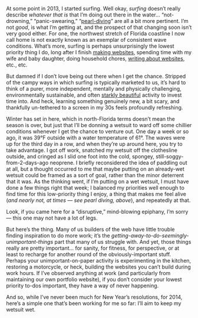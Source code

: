 

At some point in 2013, I started surfing. Well okay, *surfing* doesn’t really describe *whatever that is*
that I’m doing out there in the water… “not-drowning,” “panic-swearing,”
“[pearl-diving](http://i1.ytimg.com/vi/xFCwMhYLp5E/maxresdefault.jpg)” are all a bit more pertinent. I’m
not *good*, is what I’m getting at, and the prospect of that changing soon isn’t very good either. For
one, the northwest stretch of Florida coastline I now call home is not exactly known as an exemplar of
consistent wave conditions. What’s more, surfing is perhaps unsurprisingly the lowest priority thing I do,
long after I finish [making websites](http://filamentgroup.com), spending time with my wife and baby daughter,
doing household chores, [writing about
websites](http://www.abookapart.com/products/responsible-responsive-design), etc., etc.

But damned if I don’t love being out there when I get the chance. Stripped of the campy ways in which
surfing is typically marketed to us, it’s hard to think of a purer, more independent, mentally and
physically challenging, environmentally sustainable, and often [starkly beautiful](http://vimeo.com/78293038)
activity to invest time into. And heck, learning something genuinely new, a bit scary, and thankfully
un-tethered to a screen in my 30s feels profoundly refreshing.

Winter has set in here, which in north-Florida terms doesn’t mean the season is over, but just that I’ll
be donning a wetsuit to ward off some chillier conditions whenever I get the chance to venture out. One day a
week or so ago, it was 39°F outside with a water temperature of 61°. The waves were up for the third day in
a row, and when they’re up around here, you try to take advantage. I got off work, snatched my wetsuit off
the clothesline outside, and cringed as I slid one foot into the cold, spongey, still-soggy-from-2-days-ago
neoprene. I briefly reconsidered the idea of paddling out at all, but a thought occurred to me that maybe
putting on an already-wet wetsuit could be framed as a sort of goal, rather than the minor deterrent that it
was. As the thinking went, if I’m putting on a wet wetsuit, I must have done a few things right that week; I
balanced my priorities well enough to find time for this low-priority thing I enjoy, a thing that makes me
feel alive (*and nearly not, at times — see pearl diving, above*), and repeatedly at that.

Look, if you came here for a “disruptive,” mind-blowing epiphany, I’m sorry — this one may not have a
lot of legs.

But here’s the thing. Many of us builders of the web have little trouble finding inspiration to do more
work; it’s the *getting-away-to-do-seemingly-unimportant-things* part that many of us struggle with. And
yet, those things really are pretty important… for sanity, for fitness, for perspective, or at least to
recharge for another round of the obviously-important stuff. Perhaps your unimportant-on-paper activity is
experimenting in the kitchen, restoring a motorcycle, or heck, building the websites you can’t build during
work hours. If I’ve observed anything at work (and particularly from maintaining our own portfolio website),
if you don’t consider your lowest priority to-dos important, they have a way of never happening.

And so, while I’ve never been much for New Year’s resolutions, for 2014, here’s a simple one that’s
been working for me so far: I’ll aim to keep my wetsuit wet.